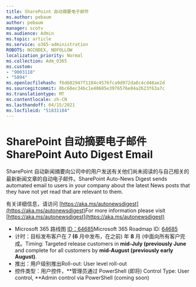 ```yaml
---
title: SharePoint 自动摘要电子邮件
ms.author: pebaum
author: pebaum
manager: scotv
ms.audience: Admin
ms.topic: article
ms.service: o365-administration
ROBOTS: NOINDEX, NOFOLLOW
localization_priority: Normal
ms.collection: Adm_O365
ms.custom:
- "9003118"
- "5894"
ms.openlocfilehash: f6d682947f1184c4576fca9d972da8c4cd48ae2d
ms.sourcegitcommit: 8bc60ec34bc1e40685e3976576e04a2623f63a7c
ms.translationtype: MT
ms.contentlocale: zh-CN
ms.lasthandoff: 04/15/2021
ms.locfileid: "51831184"
---
```

# <a name="sharepoint-auto-digest-email"></a><span data-ttu-id="50a20-102">SharePoint 自动摘要电子邮件</span><span class="sxs-lookup"><span data-stu-id="50a20-102">SharePoint Auto Digest Email</span></span>

<span data-ttu-id="50a20-103">SharePoint 自动新闻摘要向公司中的用户发送有关他们尚未阅读的与自己相关的最新新闻文章的自动电子邮件。</span><span class="sxs-lookup"><span data-stu-id="50a20-103">SharePoint Auto-News Digest sends automated email to users in your company about the latest News posts that they have not yet read that are relevant to them.</span></span>

<span data-ttu-id="50a20-104">有关详细信息，请访问 [https://aka.ms/autonewsdigest](https://aka.ms/autonewsdigest)</span><span class="sxs-lookup"><span data-stu-id="50a20-104">For more information please visit [https://aka.ms/autonewsdigest](https://aka.ms/autonewsdigest)</span></span>

- <span data-ttu-id="50a20-105">Microsoft 365 路线图  [ID：64685](https://www.microsoft.com/microsoft-365/roadmap?filters=&featureid=64685)</span><span class="sxs-lookup"><span data-stu-id="50a20-105">Microsoft 365 Roadmap ID:  [64685](https://www.microsoft.com/microsoft-365/roadmap?filters=&featureid=64685)</span></span>
- <span data-ttu-id="50a20-106">计时：目标发布客户在 7  **(6**  月中发布，在之前) 年  **8** 月 (中面向所有客户完成。</span><span class="sxs-lookup"><span data-stu-id="50a20-106">Timing: Targeted release customers in  **mid-July (previously June**  and complete for all customers by  **mid-August (previously early August)**.</span></span>
- <span data-ttu-id="50a20-107">推出：用户级别推出</span><span class="sxs-lookup"><span data-stu-id="50a20-107">Roll-out: User level roll-out</span></span>
- <span data-ttu-id="50a20-108">控件类型：用户控件，\*\*管理员通过 PowerShell (即将) </span><span class="sxs-lookup"><span data-stu-id="50a20-108">Control Type: User control,  \*\*Admin control via PowerShell (coming soon)</span></span>
